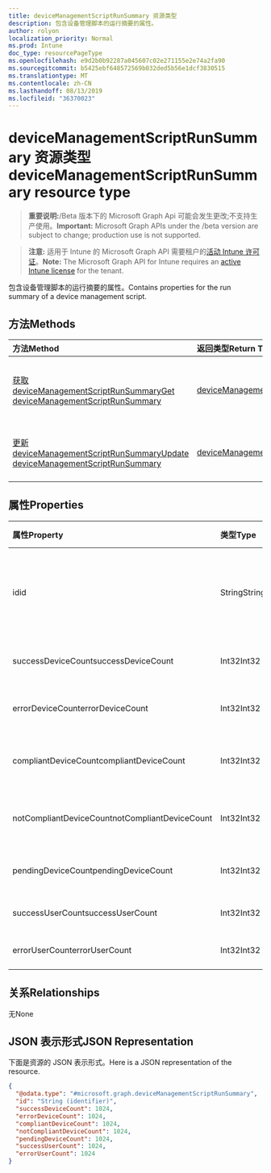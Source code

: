 ```yaml
---
title: deviceManagementScriptRunSummary 资源类型
description: 包含设备管理脚本的运行摘要的属性。
author: rolyon
localization_priority: Normal
ms.prod: Intune
doc_type: resourcePageType
ms.openlocfilehash: e9d2b0b92287a045607c02e271155e2e74a2fa90
ms.sourcegitcommit: b5425ebf648572569b032ded5b56e1dcf3830515
ms.translationtype: MT
ms.contentlocale: zh-CN
ms.lasthandoff: 08/13/2019
ms.locfileid: "36370023"
---
```

# <a name="devicemanagementscriptrunsummary-resource-type"></a><span data-ttu-id="0ae45-103">deviceManagementScriptRunSummary 资源类型</span><span class="sxs-lookup"><span data-stu-id="0ae45-103">deviceManagementScriptRunSummary resource type</span></span>

> <span data-ttu-id="0ae45-104">**重要说明:**/Beta 版本下的 Microsoft Graph Api 可能会发生更改;不支持生产使用。</span><span class="sxs-lookup"><span data-stu-id="0ae45-104">**Important:** Microsoft Graph APIs under the /beta version are subject to change; production use is not supported.</span></span>

> <span data-ttu-id="0ae45-105">**注意:** 适用于 Intune 的 Microsoft Graph API 需要租户的[活动 Intune 许可证](https://go.microsoft.com/fwlink/?linkid=839381)。</span><span class="sxs-lookup"><span data-stu-id="0ae45-105">**Note:** The Microsoft Graph API for Intune requires an [active Intune license](https://go.microsoft.com/fwlink/?linkid=839381) for the tenant.</span></span>

<span data-ttu-id="0ae45-106">包含设备管理脚本的运行摘要的属性。</span><span class="sxs-lookup"><span data-stu-id="0ae45-106">Contains properties for the run summary of a device management script.</span></span>

## <a name="methods"></a><span data-ttu-id="0ae45-107">方法</span><span class="sxs-lookup"><span data-stu-id="0ae45-107">Methods</span></span>
|<span data-ttu-id="0ae45-108">方法</span><span class="sxs-lookup"><span data-stu-id="0ae45-108">Method</span></span>|<span data-ttu-id="0ae45-109">返回类型</span><span class="sxs-lookup"><span data-stu-id="0ae45-109">Return Type</span></span>|<span data-ttu-id="0ae45-110">说明</span><span class="sxs-lookup"><span data-stu-id="0ae45-110">Description</span></span>|
|:---|:---|:---|
|[<span data-ttu-id="0ae45-111">获取 deviceManagementScriptRunSummary</span><span class="sxs-lookup"><span data-stu-id="0ae45-111">Get deviceManagementScriptRunSummary</span></span>](../api/intune-devices-devicemanagementscriptrunsummary-get.md)|[<span data-ttu-id="0ae45-112">deviceManagementScriptRunSummary</span><span class="sxs-lookup"><span data-stu-id="0ae45-112">deviceManagementScriptRunSummary</span></span>](../resources/intune-devices-devicemanagementscriptrunsummary.md)|<span data-ttu-id="0ae45-113">读取[deviceManagementScriptRunSummary](../resources/intune-devices-devicemanagementscriptrunsummary.md)对象的属性和关系。</span><span class="sxs-lookup"><span data-stu-id="0ae45-113">Read properties and relationships of the [deviceManagementScriptRunSummary](../resources/intune-devices-devicemanagementscriptrunsummary.md) object.</span></span>|
|[<span data-ttu-id="0ae45-114">更新 deviceManagementScriptRunSummary</span><span class="sxs-lookup"><span data-stu-id="0ae45-114">Update deviceManagementScriptRunSummary</span></span>](../api/intune-devices-devicemanagementscriptrunsummary-update.md)|[<span data-ttu-id="0ae45-115">deviceManagementScriptRunSummary</span><span class="sxs-lookup"><span data-stu-id="0ae45-115">deviceManagementScriptRunSummary</span></span>](../resources/intune-devices-devicemanagementscriptrunsummary.md)|<span data-ttu-id="0ae45-116">更新[deviceManagementScriptRunSummary](../resources/intune-devices-devicemanagementscriptrunsummary.md)对象的属性。</span><span class="sxs-lookup"><span data-stu-id="0ae45-116">Update the properties of a [deviceManagementScriptRunSummary](../resources/intune-devices-devicemanagementscriptrunsummary.md) object.</span></span>|

## <a name="properties"></a><span data-ttu-id="0ae45-117">属性</span><span class="sxs-lookup"><span data-stu-id="0ae45-117">Properties</span></span>
|<span data-ttu-id="0ae45-118">属性</span><span class="sxs-lookup"><span data-stu-id="0ae45-118">Property</span></span>|<span data-ttu-id="0ae45-119">类型</span><span class="sxs-lookup"><span data-stu-id="0ae45-119">Type</span></span>|<span data-ttu-id="0ae45-120">说明</span><span class="sxs-lookup"><span data-stu-id="0ae45-120">Description</span></span>|
|:---|:---|:---|
|<span data-ttu-id="0ae45-121">id</span><span class="sxs-lookup"><span data-stu-id="0ae45-121">id</span></span>|<span data-ttu-id="0ae45-122">String</span><span class="sxs-lookup"><span data-stu-id="0ae45-122">String</span></span>|<span data-ttu-id="0ae45-123">设备管理脚本运行摘要实体的键。</span><span class="sxs-lookup"><span data-stu-id="0ae45-123">Key of the device management script run summary entity.</span></span>|
|<span data-ttu-id="0ae45-124">successDeviceCount</span><span class="sxs-lookup"><span data-stu-id="0ae45-124">successDeviceCount</span></span>|<span data-ttu-id="0ae45-125">Int32</span><span class="sxs-lookup"><span data-stu-id="0ae45-125">Int32</span></span>|<span data-ttu-id="0ae45-126">成功设备计数。</span><span class="sxs-lookup"><span data-stu-id="0ae45-126">Success device count.</span></span>|
|<span data-ttu-id="0ae45-127">errorDeviceCount</span><span class="sxs-lookup"><span data-stu-id="0ae45-127">errorDeviceCount</span></span>|<span data-ttu-id="0ae45-128">Int32</span><span class="sxs-lookup"><span data-stu-id="0ae45-128">Int32</span></span>|<span data-ttu-id="0ae45-129">错误设备计数。</span><span class="sxs-lookup"><span data-stu-id="0ae45-129">Error device count.</span></span>|
|<span data-ttu-id="0ae45-130">compliantDeviceCount</span><span class="sxs-lookup"><span data-stu-id="0ae45-130">compliantDeviceCount</span></span>|<span data-ttu-id="0ae45-131">Int32</span><span class="sxs-lookup"><span data-stu-id="0ae45-131">Int32</span></span>|<span data-ttu-id="0ae45-132">合规设备计数。</span><span class="sxs-lookup"><span data-stu-id="0ae45-132">Compliant device count.</span></span>|
|<span data-ttu-id="0ae45-133">notCompliantDeviceCount</span><span class="sxs-lookup"><span data-stu-id="0ae45-133">notCompliantDeviceCount</span></span>|<span data-ttu-id="0ae45-134">Int32</span><span class="sxs-lookup"><span data-stu-id="0ae45-134">Int32</span></span>|<span data-ttu-id="0ae45-135">不符合的设备计数。</span><span class="sxs-lookup"><span data-stu-id="0ae45-135">Not Compliant device count.</span></span>|
|<span data-ttu-id="0ae45-136">pendingDeviceCount</span><span class="sxs-lookup"><span data-stu-id="0ae45-136">pendingDeviceCount</span></span>|<span data-ttu-id="0ae45-137">Int32</span><span class="sxs-lookup"><span data-stu-id="0ae45-137">Int32</span></span>|<span data-ttu-id="0ae45-138">挂起的设备计数。</span><span class="sxs-lookup"><span data-stu-id="0ae45-138">Pending device count.</span></span>|
|<span data-ttu-id="0ae45-139">successUserCount</span><span class="sxs-lookup"><span data-stu-id="0ae45-139">successUserCount</span></span>|<span data-ttu-id="0ae45-140">Int32</span><span class="sxs-lookup"><span data-stu-id="0ae45-140">Int32</span></span>|<span data-ttu-id="0ae45-141">成功的用户计数。</span><span class="sxs-lookup"><span data-stu-id="0ae45-141">Success user count.</span></span>|
|<span data-ttu-id="0ae45-142">errorUserCount</span><span class="sxs-lookup"><span data-stu-id="0ae45-142">errorUserCount</span></span>|<span data-ttu-id="0ae45-143">Int32</span><span class="sxs-lookup"><span data-stu-id="0ae45-143">Int32</span></span>|<span data-ttu-id="0ae45-144">错误用户计数。</span><span class="sxs-lookup"><span data-stu-id="0ae45-144">Error user count.</span></span>|

## <a name="relationships"></a><span data-ttu-id="0ae45-145">关系</span><span class="sxs-lookup"><span data-stu-id="0ae45-145">Relationships</span></span>
<span data-ttu-id="0ae45-146">无</span><span class="sxs-lookup"><span data-stu-id="0ae45-146">None</span></span>

## <a name="json-representation"></a><span data-ttu-id="0ae45-147">JSON 表示形式</span><span class="sxs-lookup"><span data-stu-id="0ae45-147">JSON Representation</span></span>
<span data-ttu-id="0ae45-148">下面是资源的 JSON 表示形式。</span><span class="sxs-lookup"><span data-stu-id="0ae45-148">Here is a JSON representation of the resource.</span></span>
<!-- {
  "blockType": "resource",
  "keyProperty": "id",
  "@odata.type": "microsoft.graph.deviceManagementScriptRunSummary"
}
-->
``` json
{
  "@odata.type": "#microsoft.graph.deviceManagementScriptRunSummary",
  "id": "String (identifier)",
  "successDeviceCount": 1024,
  "errorDeviceCount": 1024,
  "compliantDeviceCount": 1024,
  "notCompliantDeviceCount": 1024,
  "pendingDeviceCount": 1024,
  "successUserCount": 1024,
  "errorUserCount": 1024
}
```




